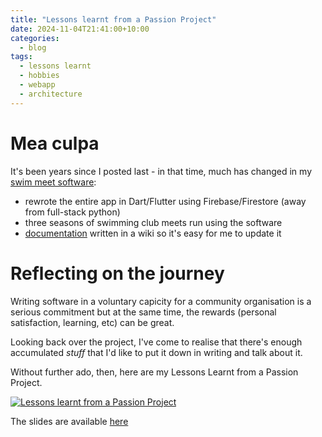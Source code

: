 ```yaml
---
title: "Lessons learnt from a Passion Project"
date: 2024-11-04T21:41:00+10:00
categories:
  - blog
tags:
  - lessons learnt
  - hobbies
  - webapp
  - architecture
---
```


# Mea culpa

It's been years since I posted last - in that time, much has changed in my
[swim meet software](_posts/2020-09-17-swim-meet-software.md):
- rewrote the entire app in Dart/Flutter using Firebase/Firestore (away from
full-stack python)
- three seasons of swimming club meets run using the software
- [documentation](https://github.com/brendony/brendony.github.io/wiki/On-Deck-App-%E2%80%90-Documentation)
written in a wiki so it's easy for me to update it

# Reflecting on the journey

Writing software in a voluntary capicity for a community organisation is a
serious commitment but at the same time, the rewards (personal satisfaction, learning, etc)
can be great.

Looking back over the project, I've come to realise that there's enough accumulated *stuff*
that I'd like to put it down in writing and talk about it.

Without further ado, then, here are my Lessons Learnt from a Passion Project.

[![Lessons learnt from a Passion Project](https://img.youtube.com/vi/wWfWRhXVKEU/0.jpg)](https://www.youtube.com/watch?v=wWfWRhXVKEU)

The slides are available [here](../assets/presentations/onDeckAppPresentation.pdf)
